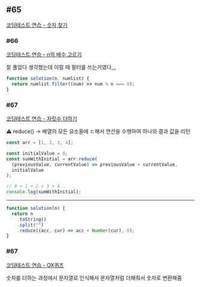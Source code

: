 ## #65

[코딩테스트 연습 - 숫자 찾기](https://school.programmers.co.kr/learn/courses/30/lessons/120904)

### #66

[코딩테스트 연습 - n의 배수 고르기](https://school.programmers.co.kr/learn/courses/30/lessons/120905)

잘 풀었다 생각했는데 이럴 때 필터를 쓰는거였다,,,

```jsx
function solution(n, numlist) {
  return numlist.filter((num) => num % n === 0);
}
```

### #67

[코딩테스트 연습 - 자릿수 더하기](https://school.programmers.co.kr/learn/courses/30/lessons/120906)

<aside>
⚠️ reduce() → 배열의 모든 요소들에 ㄷ해서 연산을 수행하여 하나의 결과 값을 리턴

</aside>

```jsx
const arr = [1, 2, 3, 4];

const initialValue = 0;
const sumWithInitial = arr.reduce(
  (previousValue, currentValue) => previousValue + currentValue,
  initialValue
);

// 0 + 1 + 2 + 3 + 4
console.log(sumWithInitial);
```

---

```jsx
function solution(n) {
  return n
    .toString()
    .split("")
    .reduce((acc, cur) => acc + Number(cur), 0);
}
```

### #67

[코딩테스트 연습 - OX퀴즈](https://school.programmers.co.kr/learn/courses/30/lessons/120907)

숫자를 더하는 과정에서 문자열로 인식해서 문자열처럼 더해줘서 숫자로 변환해줌
